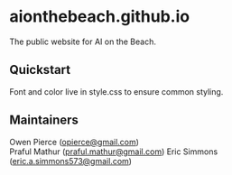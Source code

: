 # aionthebeach.github.io
The public website for AI on the Beach.

## Quickstart
Font and color live in style.css to ensure common styling.


## Maintainers
Owen Pierce (opierce@gmail.com)  
Praful Mathur (praful.mathur@gmail.com)
Eric Simmons (eric.a.simmons573@gmail.com)

